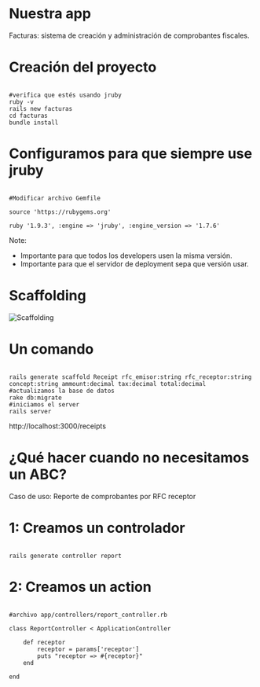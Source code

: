 Nuestra app
===

Facturas: sistema de creación y administración de comprobantes fiscales.



Creación del proyecto
===

<pre><code data-trim>
#verifica que estés usando jruby
ruby -v
rails new facturas
cd facturas
bundle install
</code></pre>



Configuramos para que siempre use jruby
===

<pre><code data-trim>
#Modificar archivo Gemfile

source 'https://rubygems.org'

ruby '1.9.3', :engine => 'jruby', :engine_version => '1.7.6'
</code></pre>

Note:
- Importante para que todos los developers usen la misma versión.
- Importante para que el servidor de deployment sepa que versión usar.



Scaffolding
===

![Scaffolding](img/scaffolding.jpg)



Un comando
===

<pre><code data-trim>
rails generate scaffold Receipt rfc_emisor:string rfc_receptor:string 
concept:string ammount:decimal tax:decimal total:decimal
#actualizamos la base de datos
rake db:migrate
#iniciamos el server
rails server
</code></pre>

http://localhost:3000/receipts



¿Qué hacer cuando no necesitamos un ABC?
===

Caso de uso: Reporte de comprobantes por RFC receptor



1: Creamos un controlador
====

<pre><code data-trim>
rails generate controller report
</code></pre>



2: Creamos un action
====

<pre><code data-trim>
#archivo app/controllers/report_controller.rb
	
class ReportController < ApplicationController

	def receptor
		receptor = params['receptor']
		puts "receptor => #{receptor}"
	end
	
end
</code></pre>